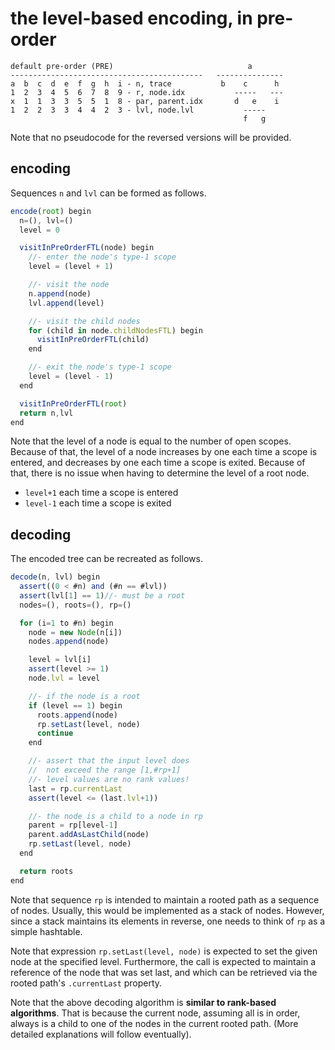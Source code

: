 
<!-- ======================================================================= -->
# the level-based encoding, in pre-order

```
default pre-order (PRE)                              a
-------------------------------------------   ---------------
a  b  c  d  e  f  g  h  i - n, trace           b    c      h
1  2  3  4  5  6  7  8  9 - r, node.idx           -----   ---
x  1  1  3  3  5  5  1  8 - par, parent.idx       d   e    i
1  2  2  3  3  4  4  2  3 - lvl, node.lvl           -----
                                                    f   g
```

Note that no pseudocode for the reversed versions will be provided.

<!-- ======================================================================= -->
## encoding

Sequences `n` and `lvl` can be formed as follows.

```js
encode(root) begin
  n=(), lvl=()
  level = 0

  visitInPreOrderFTL(node) begin
    //- enter the node's type-1 scope
    level = (level + 1)

    //- visit the node
    n.append(node)
    lvl.append(level)

    //- visit the child nodes
    for (child in node.childNodesFTL) begin
      visitInPreOrderFTL(child)
    end

    //- exit the node's type-1 scope
    level = (level - 1)
  end

  visitInPreOrderFTL(root)
  return n,lvl
end
```

Note that the level of a node is equal to the number of open scopes. Because
of that, the level of a node increases by one each time a scope is entered,
and decreases by one each time a scope is exited. Because of that, there is
no issue when having to determine the level of a root node.

* `level+1` each time a scope is entered
* `level-1` each time a scope is exited

<!-- ======================================================================= -->
## decoding

The encoded tree can be recreated as follows.

```js
decode(n, lvl) begin
  assert((0 < #n) and (#n == #lvl))
  assert(lvl[1] == 1)//- must be a root
  nodes=(), roots=(), rp=()

  for (i=1 to #n) begin
    node = new Node(n[i])
    nodes.append(node)

    level = lvl[i]
    assert(level >= 1)
    node.lvl = level

    //- if the node is a root
    if (level == 1) begin
      roots.append(node)
      rp.setLast(level, node)
      continue
    end

    //- assert that the input level does
    //  not exceed the range [1,#rp+1]
    //- level values are no rank values!
    last = rp.currentLast
    assert(level <= (last.lvl+1))

    //- the node is a child to a node in rp
    parent = rp[level-1]
    parent.addAsLastChild(node)
    rp.setLast(level, node)
  end

  return roots
end
```

Note that sequence `rp` is intended to maintain a rooted path as a sequence
of nodes. Usually, this would be implemented as a stack of nodes. However,
since a stack maintains its elements in reverse, one needs to think of `rp`
as a simple hashtable.

Note that expression `rp.setLast(level, node)` is expected to set the given
node at the specified level. Furthermore, the call is expected to maintain a
reference of the node that was set last, and which can be retrieved via the
rooted path's `.currentLast` property.

Note that the above decoding algorithm is **similar to rank-based algorithms**.
That is because the current node, assuming all is in order, always is a child
to one of the nodes in the current rooted path. (More detailed explanations
will follow eventually).
